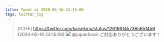 ```yaml
---
title: Tweet at 2020-05-16 23:15:06
tags: twitter_log
---
```


> [!CITE] https://twitter.com/kaisekiriu/status/1261661457365651456 (2020-05-16 23:15:06)
> ![](https://twitter.com/kaisekiriu/status/1261661457365651456)
> @japanfossil ご対応ありがとうございます！
